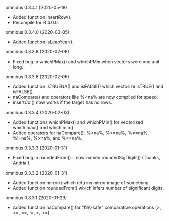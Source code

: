 omnibus 0.3.4.1 (2020-05-18)

* Added function insertRow().
* Recompile for R 4.0.0.

omnibus 0.3.4.0 (2020-03-05)

* Added function isLeapYear().

omnibus 0.3.3.8 (2020-02-08)

* Fixed bug in whichPMax() and whichPMin when vectors were one unit long.

omnibus 0.3.3.6 (2020-02-06)

* Added function isTRUENA() and isFALSE() which vectorize isTRUE() and isFALSE().
* naCompare() and operators like %<na% are now compiled for speed.
* insertCol() now works if the target has no rows.

omnibus 0.3.3.4 (2020-02-03)

* Added functions whichPMax() and whichPMin() for vectorized which.max() and which.min().
* Added operators for naCompare(): %<na%, %<=na%, %==na%, %!=na%, %>na%, and %>=na%.

omnibus 0.3.3.3 (2020-01-31)

* Fixed bug in roundedFrom()... now named roundedSigDigits() (Thanks, Andria!).

omnibus 0.3.3.2 (2020-01-31)

* Added function mirror() which returns mirror image of something.
* Added function roundedFrom() which infers number of significant digits.

omnibus 0.3.3.1 (2020-01-29)

* Added function naCompare() for "NA-safe" comparative operations (>, >=, ==, !=, <, <=).
